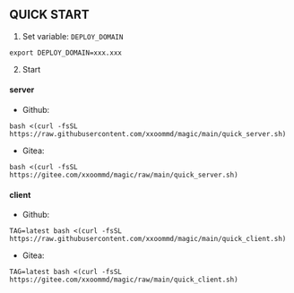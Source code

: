 ## QUICK START

1. Set variable: `DEPLOY_DOMAIN`

```shell
export DEPLOY_DOMAIN=xxx.xxx
```

2. Start

#### server

- Github:

```shell
bash <(curl -fsSL https://raw.githubusercontent.com/xxoommd/magic/main/quick_server.sh)
```

- Gitea:

```shell
bash <(curl -fsSL https://gitee.com/xxoommd/magic/raw/main/quick_server.sh)
```

#### client

- Github:

```shell
TAG=latest bash <(curl -fsSL https://raw.githubusercontent.com/xxoommd/magic/main/quick_client.sh)
```

- Gitea:

```shell
TAG=latest bash <(curl -fsSL https://gitee.com/xxoommd/magic/raw/main/quick_client.sh)
```
